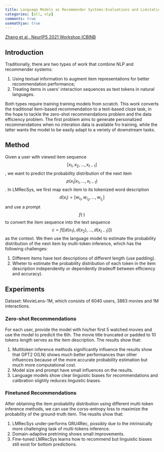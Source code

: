 ```yaml
---
title: Language Models as Recommender Systems-Evaluations and Limitations
categories: [all, nlp]
comments: true
usemathjax: true
---
```


[Zhang et al., NeurIPS 2021 Workshop ICBINB](https://openreview.net/forum?id=hFx3fY7-m9b)

## Introduction

Traditionally, there are two types of work that combine NLP and recommender systems:

1. Using textual information to augment item representations for better recommendation performance;
2. Treating items in users' interaction sequences as text tokens in natural languages.

Both types require training training models from scratch. This work converts the traditional item-based recommendation to a text-based cloze task, in the hope to tackle the zero-shot recommendations problem and the data efficiency problem. The first problem aims to generate personalized recommendations when no interation data is available fro training, while the latter wants the model to be easily adapt to a veriety of downstream tasks.

## Method

Given a user with viewed item sequence $$[x_1, x_2, \dots, x_{t-1}]$$, we want to predict the probability distribution of the next item $$p(x_t|x_1,\dots,x_{t-1})$$. In LMRecSys, we first map each item to its tokenized word description $$d(x_i) = [w_{i_1}, w_{i_2},\dots,w_{i_L}]$$ and use a prompt $$f(\cdot)$$ to convert the item sequence into the text sequence $$c = f([d(x_1), d(x_2),\dots,d(x_{t-1})])$$ as the context. We then use the language model to estimate the probability distribution of the next item by multi-token inference, which has the following challenges:

1. Different items have text descriptions of different length (use padding).
2. Wheter to estimate the probability distribution of each token in the item description independently or dependently (tradeoff between efficiency and accuracy).

## Experiments

Dataset: MovieLens-1M, which consists of 6040 users, 3883 movies and 1M interactions.

### Zero-shot Recommendations

For each user, provide the model with his/her first 5 watched movies and use the model to predicit the 6th. The movie title truncated or padded to 10 tokens length serves as the item description. The results show that:

1. Multitoken inference methods significantly influence the results show that GPT2 O(LN) shows much better performances than other influences because of the more accurate probability estimation but much more computational cost.
2. Model size and prompt have small influences on the results.
3. Language models show clear linguistic biases for recommendations and calibration slightly reduces linguistic biases.

### Finetuned Recommendations

After obtaining the item probability distribution using different multi-token inference methods, we can use the corss-entropy loss to maximize the probability of the ground-truth item. The reuslts show that:

1. LMRecSys under-performs GRU4Rec, possibly due to the intrinsically more challenging task of multi-tokens inference.
2. Domain-adaptive pretrining shows small improvements.
3. Fine-tuned LMRecSys learns how to recommend but linguistic biases still exist for bottom predictions.
